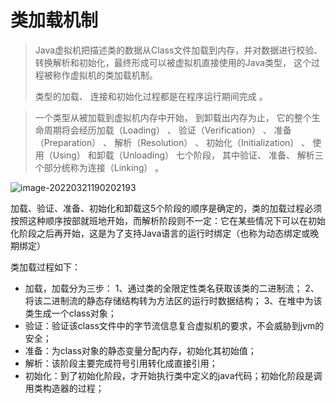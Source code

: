 # 类加载机制

> Java虚拟机把描述类的数据从Class文件加载到内存，并对数据进行校验、转换解析和初始化，最终形成可以被虚拟机直接使用的Java类型， 这个过程被称作虚拟机的类加载机制。
>
> 类型的加载、 连接和初始化过程都是在程序运行期间完成 。

> 一个类型从被加载到虚拟机内存中开始， 到卸载出内存为止， 它的整个生命周期将会经历加载（Loading） 、 验证（Verification） 、 准备（Preparation） 、 解析（Resolution） 、 初始化（Initialization） 、 使用（Using） 和卸载（Unloading） 七个阶段， 其中验证、 准备、 解析三个部分统称为连接（Linking） 。  

![image-20220321190202193](https://s2.loli.net/2022/03/21/SCuRntHgGWvfDje.png)

加载、验证、准备、初始化和卸载这5个阶段的顺序是确定的，类的加载过程必须按照这种顺序按部就班地开始，而解析阶段则不一定：它在某些情况下可以在初始化阶段之后再开始，这是为了支持Java语言的运行时绑定（也称为动态绑定或晚期绑定）

类加载过程如下：

- 加载，加载分为三步： 1、通过类的全限定性类名获取该类的二进制流； 2、将该二进制流的静态存储结构转为方法区的运行时数据结构； 3、在堆中为该类生成一个class对象；
- 验证：验证该class文件中的字节流信息复合虚拟机的要求，不会威胁到jvm的安全；
- 准备：为class对象的静态变量分配内存，初始化其初始值；
- 解析：该阶段主要完成符号引用转化成直接引用；
- 初始化：到了初始化阶段，才开始执行类中定义的java代码；初始化阶段是调用类构造器的过程；